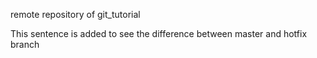 remote repository of git_tutorial

This sentence is added to see the difference between master and hotfix branch
